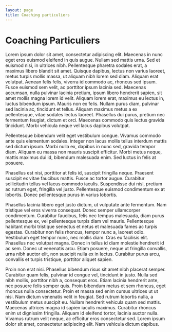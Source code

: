 ```yaml
---
layout: page
title: Coaching particuliers
---
```


# Coaching Particuliers

Lorem ipsum dolor sit amet, consectetur adipiscing elit. Maecenas in nunc eget eros euismod eleifend in quis augue. Nullam sed mattis urna. Sed et euismod nisi, in ultrices nibh. Pellentesque pharetra sodales erat, a maximus libero blandit sit amet. Quisque dapibus, lectus non varius laoreet, metus turpis mollis massa, ut aliquam nibh lorem sed diam. Aliquam erat volutpat. Aenean felis felis, viverra id commodo ac, rhoncus sed ipsum. Fusce euismod sem velit, ac porttitor ipsum lacinia sed. Maecenas accumsan, nulla pulvinar lacinia pretium, ipsum libero hendrerit sapien, sit amet mollis magna lorem id velit. Aliquam lorem erat, maximus eu lectus in, luctus bibendum ipsum. Mauris non ex felis. Nullam purus diam, pulvinar sed lacinia ac, tincidunt et tellus. Aliquam maximus metus a ex pellentesque, vitae sodales lectus laoreet. Phasellus dui purus, pretium nec fermentum feugiat, dictum et orci. Maecenas commodo quis lectus gravida tincidunt. Morbi vehicula neque vel lacus dapibus volutpat.

Pellentesque bibendum velit eget vestibulum congue. Vivamus commodo ante quis elementum sodales. Integer non lacus mollis tellus interdum mattis sed dictum ipsum. Morbi nulla ex, dapibus in nunc sed, gravida tempor diam. Aliquam eu massa non mauris suscipit efficitur. Morbi metus neque, mattis maximus dui id, bibendum malesuada enim. Sed luctus in felis at posuere.

Phasellus est nisi, porttitor at felis id, suscipit fringilla neque. Praesent suscipit ex vitae faucibus mattis. Fusce ac tortor augue. Curabitur sollicitudin tellus vel lacus commodo iaculis. Suspendisse dui nisl, pretium ac rutrum eget, fringilla vel justo. Pellentesque euismod condimentum ex at lobortis. Donec pellentesque purus in varius lobortis.

Phasellus lacinia libero eget justo dictum, ut vulputate ante fermentum. Nam tristique vel eros viverra consequat. Donec semper ullamcorper condimentum. Curabitur faucibus, felis nec tempus malesuada, diam purus pellentesque ex, vel pellentesque turpis diam vel mauris. Pellentesque habitant morbi tristique senectus et netus et malesuada fames ac turpis egestas. Curabitur non felis rhoncus, tempor nunc a, laoreet odio. Vestibulum eget tempor nunc, nec mollis diam. Cras eu facilisis elit. Phasellus nec volutpat magna. Donec in tellus id diam molestie hendrerit id ac sem. Donec ut venenatis arcu. Etiam posuere, neque ut fringilla convallis, urna nibh auctor elit, non suscipit nulla ex in lectus. Curabitur purus arcu, convallis et turpis tristique, porttitor aliquet sapien.

Proin non erat nisi. Phasellus bibendum risus sit amet nibh placerat semper. Curabitur quam felis, pulvinar id congue vel, tincidunt in justo. Nulla sed nibh mollis, porttitor nibh a, consequat eros. Etiam lacinia hendrerit ante, nec posuere felis semper quis. Proin bibendum metus et sem rhoncus, eget rhoncus nulla consectetur. Proin et massa sed enim cursus ultrices ut ut nisi. Nam dictum venenatis velit in feugiat. Sed rutrum lobortis nulla, a vestibulum metus suscipit eu. Nullam hendrerit vehicula quam sed mattis. Maecenas ultrices magna id sapien iaculis maximus. Curabitur rhoncus enim ut dignissim fringilla. Aliquam id eleifend tortor, lacinia auctor nulla. Vivamus rutrum velit neque, ac efficitur eros consectetur sed. Lorem ipsum dolor sit amet, consectetur adipiscing elit. Nam vehicula dictum dapibus.
